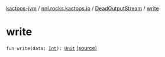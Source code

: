 [kactoos-jvm](../../index.md) / [nnl.rocks.kactoos.io](../index.md) / [DeadOutputStream](index.md) / [write](.)

# write

`fun write(data: `[`Int`](https://kotlinlang.org/api/latest/jvm/stdlib/kotlin/-int/index.html)`): `[`Unit`](https://kotlinlang.org/api/latest/jvm/stdlib/kotlin/-unit/index.html) [(source)](https://github.com/neonailol/kactoos/blob/master/kactoos-jvm/src/main/kotlin/nnl/rocks/kactoos/io/DeadOutputStream.kt#L17)